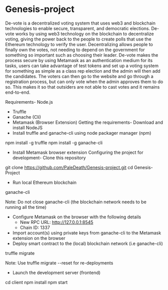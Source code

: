 # Genesis-project

De-vote is a decentralized voting system that uses web3 and blockchain technologies to enable secure, transparent, and democratic elections. De-vote works by using web3 technology on the blockchain to decentralize voting, giving the power back to the people to create polls that use the Ethereum technology to verify the user. Decentralizing allows people to finally own the votes, not needing to depend on the government for something so important such as choosing their leader. De-vote makes the process secure by using Metamask as an authentication medium for its tasks, users can take advantage of test tokens and set up a voting system for something as simple as a class rep election and the admin will then add the candidates. The voters can then go to the website and go through a registration process, but can only vote when the admin approves them to do so. This makes it so that outsiders are not able to cast votes and it remains end-to-end.

Requirements- Node.js
- Truffle
- Ganache (Cli)
- Metamask (Browser Extension)
Getting the requirements- Download and install NodeJS
- Install truffle and ganache-cli using node packager manager (npm)

npm install -g truffle
npm install -g ganache-cli

- Install Metamask browser extension
Configuring the project for development- Clone this repository

git clone https://github.com/PaleDeath/Genesis-project.git
cd Genesis-Project

- Run local Ethereum blockchain

ganache-cli

Note: Do not close ganache-cli (the blockchain network needs to be running all the time)
- Configure Metamask on the browser with the following details
    - New RPC URL: http://127.0.0.1:8545
    - Chain ID: 1337
- Import account(s) using private keys from ganache-cli to the Metamask extension on the browser
- Deploy smart contract to the (local) blockchain network (i.e ganache-cli)

truffle migrate

Note: Use truffle migrate --reset for re-deployments
- Launch the development server (frontend)

cd client
npm install
npm start
